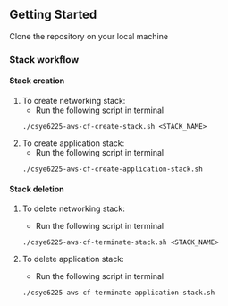 ## Getting Started

Clone the repository on your local machine

### Stack workflow
#### Stack creation

1. To create networking stack:
    - Run the following script in terminal
	```
	./csye6225-aws-cf-create-stack.sh <STACK_NAME>
	```
2. To create application stack:
    - Run the following script in terminal
	```
	./csye6225-aws-cf-create-application-stack.sh
	```	


#### Stack deletion
1. To delete networking stack:
    - Run the following script in terminal
	```
	./csye6225-aws-cf-terminate-stack.sh <STACK_NAME>
	```
	
2. To delete application stack:
    - Run the following script in terminal
	```
	./csye6225-aws-cf-terminate-application-stack.sh
	```	
